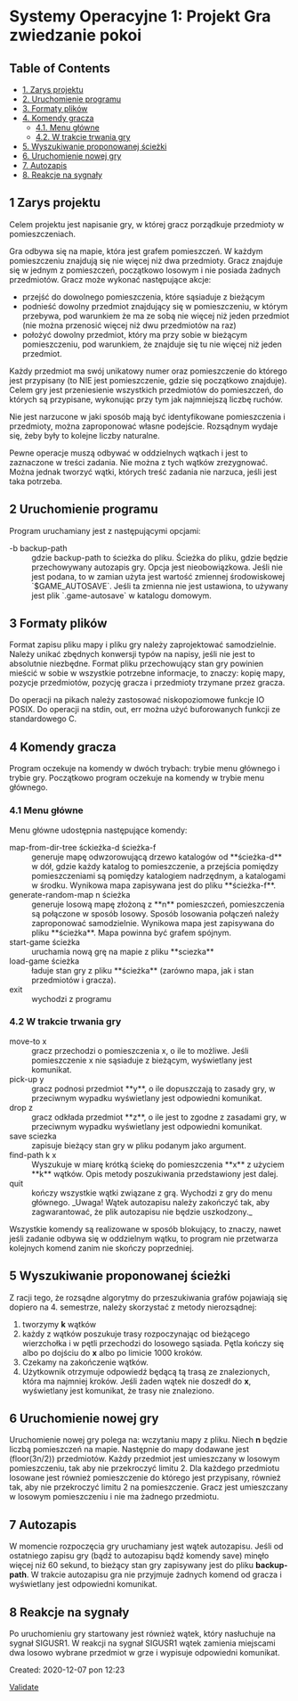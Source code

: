 <div id="content">

# Systemy Operacyjne 1: Projekt Gra zwiedzanie pokoi

<div id="table-of-contents">

## Table of Contents

<div id="text-table-of-contents">

*   [1\. Zarys projektu](#org104313b)
*   [2\. Uruchomienie programu](#orgd000240)
*   [3\. Formaty plików](#org3ac4cef)
*   [4\. Komendy gracza](#orgbbb67b8)
    *   [4.1\. Menu główne](#org8cc5d3c)
    *   [4.2\. W trakcie trwania gry](#orgee18e14)
*   [5\. Wyszukiwanie proponowanej ścieżki](#orgc69bcff)
*   [6\. Uruchomienie nowej gry](#orgfb78749)
*   [7\. Autozapis](#org54a6e24)
*   [8\. Reakcje na sygnały](#orgbb76148)

</div>

</div>

<div id="outline-container-org104313b" class="outline-2">

## <span class="section-number-2">1</span> Zarys projektu

<div class="outline-text-2" id="text-1">

Celem projektu jest napisanie gry, w której gracz porządkuje przedmioty w pomieszczeniach.

Gra odbywa się na mapie, która jest grafem pomieszczeń. W każdym pomieszczeniu znajdują się nie więcej niż dwa przedmioty. Gracz znajduje się w jednym z pomieszczeń, początkowo losowym i nie posiada żadnych przedmiotów. Gracz może wykonać następujące akcje:

*   przejść do dowolnego pomieszczenia, które sąsiaduje z bieżącym
*   podnieść dowolny przedmiot znajdujący się w pomieszczeniu, w którym przebywa, pod warunkiem że ma ze sobą nie więcej niż jeden przedmiot (nie można przenosić więcej niż dwu przedmiotów na raz)
*   położyć dowolny przedmiot, który ma przy sobie w bieżącym pomieszczeniu, pod warunkiem, że znajduje się tu nie więcej niż jeden przedmiot.

Każdy przedmiot ma swój unikatowy numer oraz pomieszczenie do którego jest przypisany (to NIE jest pomieszczenie, gdzie się początkowo znajduje). Celem gry jest przeniesienie wszystkich przedmiotów do pomieszczeń, do których są przypisane, wykonując przy tym jak najmniejszą liczbę ruchów.

Nie jest narzucone w jaki sposób mają być identyfikowane pomieszczenia i przedmioty, można zaproponować własne podejście. Rozsądnym wydaje się, żeby były to kolejne liczby naturalne.

Pewne operacje muszą odbywać w oddzielnych wątkach i jest to zaznaczone w treści zadania. Nie można z tych wątków zrezygnować. Można jednak tworzyć wątki, których treść zadania nie narzuca, jeśli jest taka potrzeba.

</div>

</div>

<div id="outline-container-orgd000240" class="outline-2">

## <span class="section-number-2">2</span> Uruchomienie programu

<div class="outline-text-2" id="text-2">

Program uruchamiany jest z następującymi opcjami:

<dl class="org-dl">

<dt>-b backup-path</dt>

<dd>gdzie backup-path to ścieżka do pliku. Ścieżka do pliku, gdzie będzie przechowywany autozapis gry. Opcja jest nieobowiązkowa. Jeśli nie jest podana, to w zamian użyta jest wartość zmiennej środowiskowej `$GAME_AUTOSAVE`. Jeśli ta zmienna nie jest ustawiona, to używany jest plik `.game-autosave` w katalogu domowym.</dd>

</dl>

</div>

</div>

<div id="outline-container-org3ac4cef" class="outline-2">

## <span class="section-number-2">3</span> Formaty plików

<div class="outline-text-2" id="text-3">

Format zapisu pliku mapy i pliku gry należy zaprojektować samodzielnie. Należy unikać zbędnych konwersji typów na napisy, jeśli nie jest to absolutnie niezbędne. Format pliku przechowujący stan gry powinien mieścić w sobie w wszystkie potrzebne informacje, to znaczy: kopię mapy, pozycje przedmiotów, pozycję gracza i przedmioty trzymane przez gracza.

Do operacji na pikach należy zastosować niskopoziomowe funkcje IO POSIX. Do operacji na stdin, out, err można użyć buforowanych funkcji ze standardowego C.

</div>

</div>

<div id="outline-container-orgbbb67b8" class="outline-2">

## <span class="section-number-2">4</span> Komendy gracza

<div class="outline-text-2" id="text-4">

Program oczekuje na komendy w dwóch trybach: trybie menu głównego i trybie gry. Początkowo program oczekuje na komendy w trybie menu głównego.

</div>

<div id="outline-container-org8cc5d3c" class="outline-3">

### <span class="section-number-3">4.1</span> Menu główne

<div class="outline-text-3" id="text-4-1">

Menu główne udostępnia następujące komendy:

<dl class="org-dl">

<dt>map-from-dir-tree śckieżka-d ścieżka-f</dt>

<dd>generuje mapę odwzorowującą drzewo katalogów od **ścieżka-d** w dół, gdzie każdy katalog to pomieszczenie, a przejścia pomiędzy pomieszczeniami są pomiędzy katalogiem nadrzędnym, a katalogami w środku. Wynikowa mapa zapisywana jest do pliku **ścieżka-f**.</dd>

<dt>generate-random-map n ścieżka</dt>

<dd>generuje losową mapę złożoną z **n** pomieszczeń, pomieszczenia są połączone w sposób losowy. Sposób losowania połączeń należy zaproponować samodzielnie. Wynikowa mapa jest zapisywana do pliku **ścieżka**. Mapa powinna być grafem spójnym.</dd>

<dt>start-game ścieżka</dt>

<dd>uruchamia nową grę na mapie z pliku **sciezka**</dd>

<dt>load-game ścieżka</dt>

<dd>ładuje stan gry z pliku **ścieżka** (zarówno mapa, jak i stan przedmiotów i gracza).</dd>

<dt>exit</dt>

<dd>wychodzi z programu</dd>

</dl>

</div>

</div>

<div id="outline-container-orgee18e14" class="outline-3">

### <span class="section-number-3">4.2</span> W trakcie trwania gry

<div class="outline-text-3" id="text-4-2">

<dl class="org-dl">

<dt>move-to x</dt>

<dd>gracz przechodzi o pomieszczenia x, o ile to możliwe. Jeśli pomieszczenie x nie sąsiaduje z bieżącym, wyświetlany jest komunikat.</dd>

<dt>pick-up y</dt>

<dd>gracz podnosi przedmiot **y**, o ile dopuszczają to zasady gry, w przeciwnym wypadku wyświetlany jest odpowiedni komunikat.</dd>

<dt>drop z</dt>

<dd>gracz odkłada przedmiot **z**, o ile jest to zgodne z zasadami gry, w przeciwnym wypadku wyświetlany jest odpowiedni komunikat.</dd>

<dt>save sciezka</dt>

<dd>zapisuje bieżący stan gry w pliku podanym jako argument.</dd>

<dt>find-path k x</dt>

<dd>Wyszukuje w miarę krótką ściekę do pomieszczenia **x** z użyciem **k** wątków. Opis metody poszukiwania przedstawiony jest dalej.</dd>

<dt>quit</dt>

<dd>kończy wszystkie wątki związane z grą. Wychodzi z gry do menu głównego. _Uwaga! Wątek autozapisu należy zakończyć tak, aby zagwarantować, że plik autozapisu nie będzie uszkodzony._</dd>

</dl>

Wszystkie komendy są realizowane w sposób blokujący, to znaczy, nawet jeśli zadanie odbywa się w oddzielnym wątku, to program nie przetwarza kolejnych komend zanim nie skończy poprzedniej.

</div>

</div>

</div>

<div id="outline-container-orgc69bcff" class="outline-2">

## <span class="section-number-2">5</span> Wyszukiwanie proponowanej ścieżki

<div class="outline-text-2" id="text-5">

Z racji tego, że rozsądne algorytmy do przeszukiwania grafów pojawiają się dopiero na 4\. semestrze, należy skorzystać z metody nierozsądnej:

1.  tworzymy **k** wątków
2.  każdy z wątków poszukuje trasy rozpoczynając od bieżącego wierzchołka i w pętli przechodzi do losowego sąsiada. Pętla kończy się albo po dojściu do **x** albo po limicie 1000 kroków.
3.  Czekamy na zakończenie wątków.
4.  Użytkownik otrzymuje odpowiedź będącą tą trasą ze znalezionych, która ma najmniej kroków. Jeśli żaden wątek nie doszedł do **x**, wyświetlany jest komunikat, że trasy nie znaleziono.

</div>

</div>

<div id="outline-container-orgfb78749" class="outline-2">

## <span class="section-number-2">6</span> Uruchomienie nowej gry

<div class="outline-text-2" id="text-6">

Uruchomienie nowej gry polega na: wczytaniu mapy z pliku. Niech **n** będzie liczbą pomieszczeń na mapie. Następnie do mapy dodawane jest \(floor(3n/2)\) przedmiotów. Każdy przedmiot jest umieszczany w losowym pomieszczeniu, tak aby nie przekroczyć limitu 2\. Dla każdego przedmiotu losowane jest również pomieszczenie do którego jest przypisany, również tak, aby nie przekroczyć limitu 2 na pomieszczenie. Gracz jest umieszczany w losowym pomieszczeniu i nie ma żadnego przedmiotu.

</div>

</div>

<div id="outline-container-org54a6e24" class="outline-2">

## <span class="section-number-2">7</span> Autozapis

<div class="outline-text-2" id="text-7">

W momencie rozpoczęcia gry uruchamiany jest wątek autozapisu. Jeśli od ostatniego zapisu gry (bądź to autozapisu bądź komendy save) minęło więcej niż 60 sekund, to bieżący stan gry zapisywany jest do pliku **backup-path**. W trakcie autozapisu gra nie przyjmuje żadnych komend od gracza i wyświetlany jest odpowiedni komunikat.

</div>

</div>

<div id="outline-container-orgbb76148" class="outline-2">

## <span class="section-number-2">8</span> Reakcje na sygnały

<div class="outline-text-2" id="text-8">

Po uruchomieniu gry startowany jest również wątek, który nasłuchuje na sygnał SIGUSR1\. W reakcji na sygnał SIGUSR1 wątek zamienia miejscami dwa losowo wybrane przedmiot w grze i wypisuje odpowiedni komunikat.

</div>

</div>

</div>

<div id="postamble" class="status">

Created: 2020-12-07 pon 12:23

[Validate](http://validator.w3.org/check?uri=referer)

</div>

